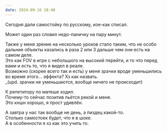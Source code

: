 ```yaml
---
date: 2024-09-16 18:40
---
```

Сегодня дали самостойку по русскому, кое-как списал.

Может один раз словил недо-паничку на пару минут.

Также у меня зрение на несколько уроков стало таким, что не особо дальние объекты казались в раза 2 или 3 дальше чем они есть на самом деле.  
Это как FOV в игре с небольшого на высокий перейти, и то что перед вами и есть то, что я видел в реале.  
Возможно (скорее всего так и есть) у меня зрачки вроде уменьшились во время этого... эффекта? Хз как назвать.  
_(upd. зрачки не уменьшаются, вообще ничего не происходит)

К репетитору по матеше ходил.  
Почему-то сейчас позитив льётся рекой и меня.  
Это кншн хорошо, я прост удивлён.

А завтра у нас так вообще не день, а пиздец какой-то.  
Столько самостоек будет, что я в шоке.  
А в особенности я хз как это учить то.
